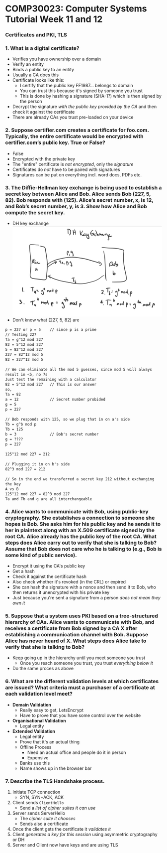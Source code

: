 # COMP30023: Computer Systems Tutorial Week 11 and 12
### Certificates and PKI, TLS

### 1. What is a digital certificate?
- Verifies you have ownership over a domain
- Verify an entity
- Binds a public key to an entity
- Usually a CA does this
- Certificate looks like this:
	- I certify that the public key FF1987... belongs to domain
	- You can trust this because it's signed by someone you trust
	- This is done by hashing a signature (SHA-1?) which is then signed by the person
- Decrypt the signature *with the public key provided by the CA* and then check it against the certificate
- There are already CAs you trust pre-loaded on your device

### 2. Suppose certifier.com creates a certificate for foo.com. Typically, the entire certificate would be encrypted with certifier.com’s public key. True or False?
- False
- Encrypted with the private key
- The "entire" certificate is *not encrypted*, only the *signature*
- Certificates do *not* have to be paired with signatures
- Signatures can be put on everything incl. word docs, PDFs etc.

### 3. The Diffie-Hellman key exchange is being used to establish a secret key between Alice and Bob. Alice sends Bob (227, 5, 82). Bob responds with (125). Alice’s secret number, x, is 12, and Bob’s secret number, y, is 3. Show how Alice and Bob compute the secret key.
- DH key exchange
![](tut11/tut110.png)
- Don't know what (227, 5, 82) are
```
p = 227 or p = 5	// since p is a prime
// Testing 227
Ta = g^12 mod 227
82 = 5^12 mod 227
5 = 82^12 mod 227
227 = 82^12 mod 5
82 = 227^12 mod 5

// We can eliminate all the mod 5 guesses, since mod 5 will always result in <5, no 7s
Just test the remaining with a calculator
82 = 5^12 mod 227 	// This is our answer
so,
Ta = 82
a = 12 				// Secret number probided
g = 5
p = 227

// Bob responds with 125, so we plug that in on a's side
Tb = g^b mod p
Tb = 125
b = 3 				// Bob's secret number
g = ????
p = 227

125^12 mod 227 = 212

// Plugging it in on b's side
82^3 mod 227 = 212

// So in the end we transferred a secret key 212 without exchanging the key
A vs B
125^12 mod 227 = 82^3 mod 227
Ta and Tb and g are all interchangeable
```

### 4. Alice wants to communicate with Bob, using public-key cryptography. She establishes a connection to someone she hopes is Bob. She asks him for his public key and he sends it to her in plaintext along with an X.509 certificate signed by the root CA. Alice already has the public key of the root CA. What steps does Alice carry out to verify that she is talking to Bob? Assume that Bob does not care who he is talking to (e.g., Bob is some kind of public service).
- Encrypt it using the CA's public key
- Get a hash
- Check it against the certificate hash
- Also check whether it's revoked (in the CRL) or expired
- She can hash the signature with a nonce and then send it to Bob, who then returns it unencrypted with his private key
- Just because you're sent a signature from a person *does not mean they own it*

### 5. Suppose that a system uses PKI based on a tree-structured hierarchy of CAs. Alice wants to communicate with Bob, and receives a certificate from Bob signed by a CA X after establishing a communication channel with Bob. Suppose Alice has never heard of X. What steps does Alice take to verify that she is talking to Bob?
- Keep going up in the hierarchy until you meet someone you trust
	- Once you reach someone you trust, you trust *everything below it*
- Do the same proces as above

### 6. What are the different validation levels at which certificates are issued? What criteria must a purchaser of a certificate at each validation level meet?
- **Domain Validation**
	- Really easy to get, LetsEncrypt
	- Have to prove that you have some control over the website
- **Organisational Validation**
	- Legal entity
- **Extended Validation**
	- Legal entity
	- Prove that it's an actual thing
	- Offline Process
		- Need an actual office and people do it in person
		- Expensive
	- Banks use this
	- Name shows up in the browser bar

### 7. Describe the TLS Handshake process.
1. Initiate TCP connection
	- SYN, SYN+ACK, ACK
2. Client sends `ClientHello`
	- Send a *list of cipher suites it can use*
3. Server sends ServerHello
	- The *cipher suite it chooses*
	- Sends also a certificate
4. Once the client gets the certificate it *validates it*
5. Client *generates a key for this session* using asymmetric cryptography or DH
6. Server and Client now have keys and are using TLS